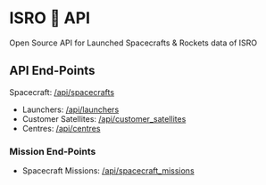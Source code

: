 # ISRO 🚀 API

Open Source API for Launched Spacecrafts & Rockets data of ISRO

## API End-Points
Spacecraft: [/api/spacecrafts](https://isro.vercel.app/api/spacecrafts)
- Launchers: [/api/launchers](https://isro.vercel.app/api/launchers)
- Customer Satellites: [/api/customer_satellites](https://isro.vercel.app/api/customer_satellites)
- Centres: [/api/centres](https://isro.vercel.app/api/centres)
### Mission End-Points
- Spacecraft Missions: [/api/spacecraft_missions](https://isro.vercel.app/api/spacecraft_missions)

